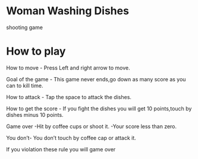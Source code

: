# Woman Washing Dishes
shooting game

# How to play

How to move - Press Left and right arrow to move.

Goal of the game - This game never ends,go down as many score as you can to kill time.

How to attack - Tap the space to attack the dishes.

How to get the score - If you fight the dishes you will get 10 points,touch by dishes minus 10 points.

Game over 
-Hit by coffee cups or shoot it.
-Your score less than zero.

You don’t- You don’t touch by coffee cap or attack it.

If you violation these rule you will game over
